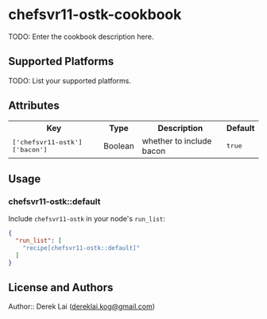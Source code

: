 # chefsvr11-ostk-cookbook

TODO: Enter the cookbook description here.

## Supported Platforms

TODO: List your supported platforms.

## Attributes

<table>
  <tr>
    <th>Key</th>
    <th>Type</th>
    <th>Description</th>
    <th>Default</th>
  </tr>
  <tr>
    <td><tt>['chefsvr11-ostk']['bacon']</tt></td>
    <td>Boolean</td>
    <td>whether to include bacon</td>
    <td><tt>true</tt></td>
  </tr>
</table>

## Usage

### chefsvr11-ostk::default

Include `chefsvr11-ostk` in your node's `run_list`:

```json
{
  "run_list": [
    "recipe[chefsvr11-ostk::default]"
  ]
}
```

## License and Authors

Author:: Derek Lai (<dereklai.kog@gmail.com>)
